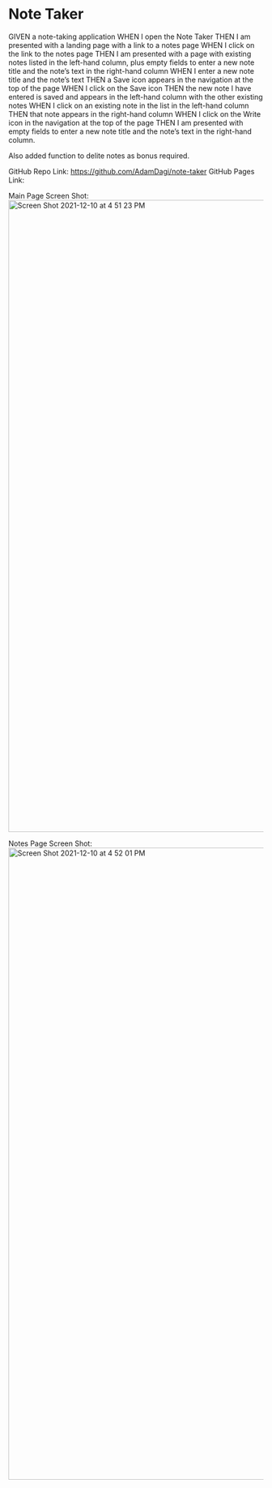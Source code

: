 # Note Taker

GIVEN a note-taking application
WHEN I open the Note Taker
THEN I am presented with a landing page with a link to a notes page
WHEN I click on the link to the notes page
THEN I am presented with a page with existing notes listed in the left-hand column, plus empty fields to enter a new note title and the note’s text in the right-hand column
WHEN I enter a new note title and the note’s text
THEN a Save icon appears in the navigation at the top of the page
WHEN I click on the Save icon
THEN the new note I have entered is saved and appears in the left-hand column with the other existing notes
WHEN I click on an existing note in the list in the left-hand column
THEN that note appears in the right-hand column
WHEN I click on the Write icon in the navigation at the top of the page
THEN I am presented with empty fields to enter a new note title and the note’s text in the right-hand column.

Also added function to delite notes as bonus required.

GitHub Repo Link: https://github.com/AdamDagi/note-taker
GitHub Pages Link: 

Main Page Screen Shot: <img width="1247" alt="Screen Shot 2021-12-10 at 4 51 23 PM" src="https://user-images.githubusercontent.com/90221273/145646039-7ed14ed2-74c1-4f8b-8463-7f2ec80f5e76.png">

Notes Page Screen Shot: <img width="1247" alt="Screen Shot 2021-12-10 at 4 52 01 PM" src="https://user-images.githubusercontent.com/90221273/145646084-ac60672c-71a1-4804-ae8e-095cb601d156.png">
